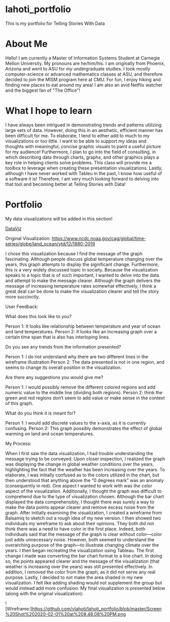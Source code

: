 # lahoti_portfolio
This is my portfolio for Telling Stories With Data

# About Me
Hello! I am currently a Master of Information Systems Student at Carnegie Mellon University. My pronouns are he/him/his. I am originally from Phoenix, Arizona and went to ASU for my undergraduate studies. I took mostly computer-science or advanced mathematics classes at ASU, and therefore decided to join the MISM program here at CMU. For fun, I enjoy hiking and finding new places to eat around my area! I am also an avid Netflix watcher and the biggest fan of "The Office"!

# What I hope to learn
I have always been intrigued in demonstrating trends and patterns utilizing large sets of data. However, doing this in an aesthetic, efficient manner has been difficult for me. To elaborate, I tend to either add to much to my visualizations or too little. I want to be able to support my ideas and thoughts with meaningful, concise graphic visuals to paint a useful picture for my audience! Furthermore, I plan to go into the field of consulting, in which describing data through charts, graphs, and other graphics plays a key role in helping clients solve problems. This class will provide me a toolbox to leverage when creating these presentation visualizations. Lastly, although I have never worked with Tableu in the past, I know how useful of a software it is! Therefore, I am very much looking forward to delving into that tool and becoming better at Telling Stories with Data!

# Portfolio
My data visualizations will be added in this section!

[DataViz](/dataviz2.md)

Original Visualization: https://www.ncdc.noaa.gov/cag/global/time-series/globe/land_ocean/ytd/12/1880-2019

I chose this visualization because I find the message of the graph fascinating. Although people discuss global temperature changing over the years, this graph attempts to display the significant change. Furthermore, this is a very widely discussed topic in society. Because the visualization speaks to a topic that is of such important, I wanted to delve into the data and attempt to make the message clearer. Although the graph delivers the message of increasing temperature rates somewhat effectively, I think a great deal can be done to make the visualization clearer and tell the story more succinctly. 

User Feedback:

What does this look like to you?

Person 1: It looks like relationship between temperature and year of ocean and land temperatures.
Person 2: It looks like an increasing graph over a certain time span that is also has interloping lines. 

Do you see any trends from the information presented?

Person 1: I do not understand why there are two different lines in the wireframe illustration
Person 2: The data presented is not in one region, and seems to change its overall position in the visualization.

Are there any suggestions you would give me?

Person 1: I would possibly remove the different colored regions and add numeric value to the middle line (dividing both regions).
Person 2:  think the green and red regions don’t seem to add value or make sense in the context of this graph.

What do you think it is meant for?

Person 1: I would add discrete values to the x-axis, as it is currently confusing.
Person 2: This graph possibly demonstrates the effect of global warming on land and ocean temperatures.

My Process: 

When I first saw the data visualization, I had trouble understanding the message trying to be conveyed. Upon closer inspection, I realized the graph was displaying the change in global weather conditions over the years, highlighting the fact that the weather has been increasing over the years. To elaborate, I was initially confused as to the colors utilized in the chart, but then understood that anything above the “0 degrees mark” was an anomaly (consequently in red). One aspect I wanted to work with was the color aspect of the visualization. Additionally, I thought the graph was difficult to comprehend due to the type of visualization chosen. Although the bar chart displayed the data comprehensibly, I thought there was surely a way to make the data points appear clearer and remove excess noise from the graph. 
After initially examining the visualization, I created a wireframe from Balsamiq to sketch out a rough idea of my new version. I then showed two individuals my wireframe to ask about their opinions. They both did not think there was a need to have color in the first place. Indeed, both individuals said that the message of the graph is clear without color—color just adds unnecessary noise. However, both seemed to understand the overarching purpose of the graph—to illustrate changing climate over the years. I then began recreating the visualization using Tableau. 
The first change I made was converting the bar chart format to a line chart. In doing so, the points appeared clearer and the message of the visualization (that weather is increasing over the years) was still presented effectively. In addition, I removed the color from the graph, as it did not serve any real purpose. Lastly, I decided to not make the area shaded in my new visualization. I felt like adding shading would not supplement the group but would instead add more confusion. My final visualization is presented below (along with the original visualization):

![Wireframe:]https://github.com/vlahoti/lahoti_portfolio/blob/master/Screen%20Shot%202020-02-01%20at%208.48.08%20PM.png
